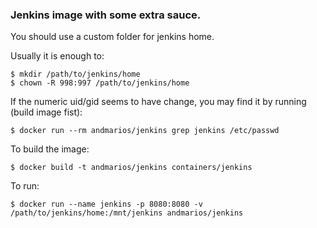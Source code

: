 ### Jenkins image with some extra sauce.

You should use a custom folder for jenkins home.

Usually it is enough to:

    $ mkdir /path/to/jenkins/home
    $ chown -R 998:997 /path/to/jenkins/home

If the numeric uid/gid seems to have change, you may find it by running (build image fist):

    $ docker run --rm andmarios/jenkins grep jenkins /etc/passwd


To build the image:

    $ docker build -t andmarios/jenkins containers/jenkins

To run:

    $ docker run --name jenkins -p 8080:8080 -v /path/to/jenkins/home:/mnt/jenkins andmarios/jenkins
